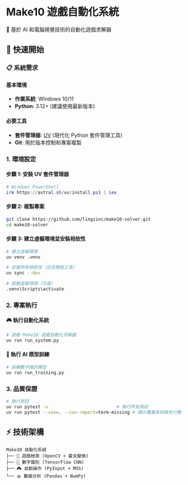 # Make10 遊戲自動化系統

🎯 基於 AI 和電腦視覺技術的自動化遊戲求解器

## 🚀 快速開始

### 📋 系統需求

#### 基本環境
- **作業系統**: Windows 10/11
- **Python**: 3.12+ (建議使用最新版本)

#### 必要工具
- **套件管理器**: [UV](https://docs.astral.sh/uv/) (現代化 Python 套件管理工具)
- **Git**: 用於版本控制和專案複製

### 1. 環境設定

#### 步驟 1: 安裝 UV 套件管理器
```powershell
# Windows PowerShell
irm https://astral.sh/uv/install.ps1 | iex
```

#### 步驟 2: 複製專案
```bash
git clone https://github.com/lingzinc/make10-solver.git
cd make10-solver
```

#### 步驟 3: 建立虛擬環境並安裝相依性
```bash
# 建立虛擬環境
uv venv .venv

# 安裝所有相依性（包含開發工具）
uv sync --dev

# 啟動虛擬環境（可選）
.venv\Scripts\activate
```

### 2. 專案執行

#### 🎮 執行自動化系統
```bash
# 啟動 Make10 遊戲自動化求解器
uv run run_system.py
```

#### 🧠 執行 AI 模型訓練
```bash
# 訓練數字識別模型
uv run run_training.py
```

### 3. 品質保證

```bash
# 執行測試
uv run pytest -v                          # 執行所有測試
uv run pytest --cov=. --cov-report=term-missing # 顯示覆蓋率和缺失行數
```

## ⚡ 技術架構

```
Make10 自動化系統
├── 🎯 遊戲檢測 (OpenCV + 霍夫變換)
├── 🧠 數字識別 (TensorFlow CNN)
├── 🎮 自動操作 (PyInput + MSS)
└── 📊 數據分析 (Pandas + NumPy)
```
